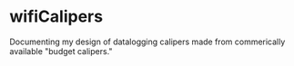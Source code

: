 # wifiCalipers
Documenting my design of datalogging calipers made from commerically available "budget calipers."
